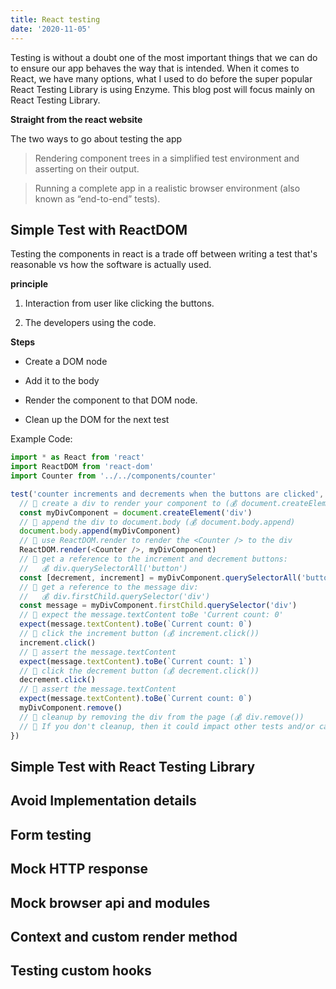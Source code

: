 ```yaml
---
title: React testing
date: '2020-11-05'
---
```


Testing is without a doubt one of the most important things that we can do to ensure our app behaves the way that is intended. When it comes to React, we have many options, what I used to do before the super popular React Testing Library is using Enzyme. This blog post will focus mainly on React Testing Library.

**Straight from the react website**

The two ways to go about testing the app

> Rendering component trees in a simplified test environment and asserting on their output.

> Running a complete app in a realistic browser environment (also known as “end-to-end” tests).

## Simple Test with ReactDOM

Testing the components in react is a trade off between writing a test that's reasonable vs how the software is actually used.

**principle**

1. Interaction from user like clicking the buttons.

2. The developers using the code.

**Steps**

* Create a DOM node

* Add it to the body

* Render the component to that DOM node.

* Clean up the DOM for the next test

Example Code:

```javascript
import * as React from 'react'
import ReactDOM from 'react-dom'
import Counter from '../../components/counter'

test('counter increments and decrements when the buttons are clicked', () => {
  // 🐨 create a div to render your component to (💰 document.createElement)
  const myDivComponent = document.createElement('div')
  // 🐨 append the div to document.body (💰 document.body.append)
  document.body.append(myDivComponent)
  // 🐨 use ReactDOM.render to render the <Counter /> to the div
  ReactDOM.render(<Counter />, myDivComponent)
  // 🐨 get a reference to the increment and decrement buttons:
  //   💰 div.querySelectorAll('button')
  const [decrement, increment] = myDivComponent.querySelectorAll('button')
  // 🐨 get a reference to the message div:
  //   💰 div.firstChild.querySelector('div')
  const message = myDivComponent.firstChild.querySelector('div')
  // 🐨 expect the message.textContent toBe 'Current count: 0'
  expect(message.textContent).toBe(`Current count: 0`)
  // 🐨 click the increment button (💰 increment.click())
  increment.click()
  // 🐨 assert the message.textContent
  expect(message.textContent).toBe(`Current count: 1`)
  // 🐨 click the decrement button (💰 decrement.click())
  decrement.click()
  // 🐨 assert the message.textContent
  expect(message.textContent).toBe(`Current count: 0`)
  myDivComponent.remove()
  // 🐨 cleanup by removing the div from the page (💰 div.remove())
  // 🦉 If you don't cleanup, then it could impact other tests and/or cause a memory leak
})

```

## Simple Test with React Testing Library

## Avoid Implementation details

## Form testing

## Mock HTTP response

## Mock browser api and modules

## Context and custom render method

## Testing custom hooks
